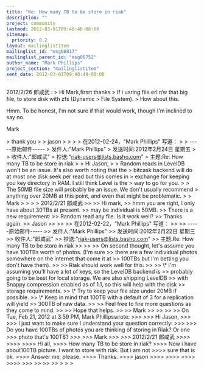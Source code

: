 ```yaml
---
title: "Re: How many TB to be store in riak"
description: ""
project: community
lastmod: 2012-03-01T09:48:48-08:00
sitemap:
  priority: 0.2
layout: mailinglistitem
mailinglist_id: "msg06817"
mailinglist_parent_id: "msg06752"
author_name: "Mark Phillips"
project_section: "mailinglistitem"
sent_date: 2012-03-01T09:48:48-08:00
---
```



2012/2/26 郎咸武 :
&gt; Hi Mark,firsrt thanks
&gt; If i usring file.erl r/w that big file, to store disk with zfs (Dynamic
&gt; File System).
&gt; How about this.

Hmm. To be honest, I'm not sure if that would work, though I'm
inclined to say no.

Mark


&gt; thank you
&gt;
&gt; jason
&gt;
&gt;
&gt;
&gt; 在2012-02-24，"Mark Phillips"  写道：
&gt;
&gt; -----原始邮件-----
&gt; 发件人:"Mark Phillips" 
&gt; 发送时间:2012年2月24日 星期五
&gt;
&gt; 收件人:"郎咸武" 
&gt; 抄送:"riak-users@lists.basho.com" 
&gt; 主题:Re: How many TB to be store in riak
&gt;
&gt; Hi Jason,
&gt;
&gt; Random reads in LevelDB won't be an issue. It's also worth noting that the
&gt; bitcask backend will do at most one disk seek per read but this comes in
&gt; exchange for keeping you key directory in RAM. I still think Level is the
&gt; way to go for you.
&gt;
&gt; The 50MB file size will probably be an issue. We don't usually recommend
&gt; anything over 20MB at this point, and even that might be problematic.
&gt;
&gt; Mark
&gt;
&gt;
&gt;
&gt; 2012/2/21 郎咸武
&gt;&gt;
&gt;&gt; Hi mark,
&gt;&gt; hmm you are right, I only have about 30TBs at present.
&gt;&gt; may be individual is 50MB.
&gt;&gt; There is a new requirement:
&gt;&gt; Random read any file. Is it work well?
&gt;&gt; Thanks again.
&gt;&gt; Jason
&gt;&gt;
&gt;&gt;
&gt;&gt; 在2012-02-22，"Mark Phillips"  写道：
&gt;&gt;
&gt;&gt; -----原始邮件-----
&gt;&gt; 发件人:"Mark Phillips" 
&gt;&gt; 发送时间:2012年2月22日 星期三
&gt;&gt; 收件人:"郎咸武" 
&gt;&gt; 抄送:"riak-users@lists.basho.com" 
&gt;&gt; 主题:Re: How many TB to be store in riak
&gt;&gt;
&gt;&gt;
&gt;&gt; On second thought, let's assume you have 100TBs worth of photos. (I'm sure
&gt;&gt; there are a few individual photos somewhere on the internet that come it at
&gt;&gt; 100TBs but I'm betting you don't have them).
&gt;&gt;
&gt;&gt; Riak should work well for this.
&gt;&gt;
&gt;&gt; \\* I'm assuming you'll have a lot of keys, so the LevelDB backend is
&gt;&gt; probably going to be best for local storage. We are also shipping LevelDB
&gt;&gt; with Snappy compression enabled as of 1.1, so this will help with the disk
&gt;&gt; storage requirements.
&gt;&gt; \\* Try to keep your file size under 20MB if possible.
&gt;&gt; \\* Keep in mind that 100TB with a default of 3 for a replication will yield
&gt;&gt; 300TB of raw data.
&gt;&gt;
&gt;&gt; Feel free to fire more questions as they come to mind.
&gt;&gt;
&gt;&gt; Hope that helps.
&gt;&gt;
&gt;&gt; Mark
&gt;&gt;
&gt;&gt;
&gt;&gt;
&gt;&gt; On Tue, Feb 21, 2012 at 3:59 PM, Mark Phillipswrote:
&gt;&gt;&gt;
&gt;&gt;&gt; Hi Jason,
&gt;&gt;&gt;
&gt;&gt;&gt; I just want to make sure I understand your question correctly:
&gt;&gt;&gt;
&gt;&gt;&gt; Do you have 100TBs of photos you are thinking of storing in Riak? Or one
&gt;&gt;&gt; photo that's 100TB?
&gt;&gt;&gt;
&gt;&gt;&gt; Mark
&gt;&gt;&gt;
&gt;&gt;&gt; 2012/2/21 郎咸武
&gt;&gt;&gt;&gt;
&gt;&gt;&gt;&gt;
&gt;&gt;&gt;&gt; Hi all,
&gt;&gt;&gt;&gt; How many TB to be store in riak?
&gt;&gt;&gt;&gt; Now i have about100TB picture. I want to store with riak. But i am not
&gt;&gt;&gt;&gt; sure that is ok.
&gt;&gt;&gt;&gt; Answer me, please.
&gt;&gt;&gt;&gt; Thanks.
&gt;&gt;&gt;&gt; jason
&gt;&gt;&gt;&gt;
&gt;&gt;&gt;&gt;
&gt;&gt;&gt;&gt;
&gt;&gt;&gt;&gt;
&gt;&gt;&gt;
&gt;&gt;
&gt;&gt;
&gt;&gt;
&gt;
&gt;
&gt;

